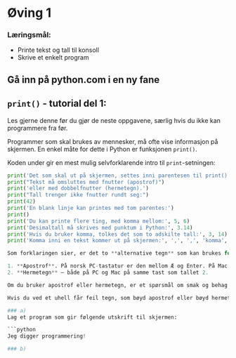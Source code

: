 # Øving 1

### Læringsmål:
- Printe tekst og tall til konsoll
- Skrive et enkelt program

## Gå inn på python.com i en ny fane

## `print()` - tutorial del 1:

Les gjerne denne før du gjør de neste oppgavene, særlig hvis du ikke kan programmere fra før.

Programmer som skal brukes av mennesker, må ofte vise informasjon på skjermen. En enkel måte for dette i Python er funksjonen `print()`.

Koden under gir en mest mulig selvforklarende intro til `print`-setningen:

```python
print('Det som skal ut på skjermen, settes inni parentesen til print().')
print("Tekst må omsluttes med fnutter (apostrof)")
print('eller med dobbelfnutter (hermetegn).')
print("Tall trenger ikke fnutter rundt seg:")
print(42)
print('En blank linje kan printes med tom parentes:')
print()
print('Du kan printe flere ting, med komma mellom:', 5, 6)
print('Desimaltall må skrives med punktum i Python:', 3.14)
print('Hvis du bruker komma, tolkes det som to adskilte tall:', 3, 14)
print('Komma inni en tekst kommer ut på skjermen:', ',', ',', 'komma', 'mellom', 'tekster gjør ikke det.')

Som forklaringen sier, er det to **alternative tegn** som kan brukes for å omslutte tekststrenger i Python:

1. **Apostrof**. På norsk PC-tastatur er den mellom Æ og Enter. På Mac på tasten til venstre for tallet 1.
2. **Hermetegn** – både på PC og Mac på samme tast som tallet 2.

Om du bruker apostrof eller hermetegn, er et spørsmål om smak og behag – bare du er konsekvent og bruker samme tegn foran og bak tekststrengen. I visse situasjoner vil et av alternativene være å foretrekke, som forklart i del 2 av tutorialen.

Hvis du ved et uhell får feil tegn, som bøyd apostrof eller bøyd hermetegn i stedet for rett (nøytral) apostrof og rett (nøytralt) hermetegn som det er snakk om her, vil koden din ikke funke. Hvis du for eksempel skriver Python-kode i Word, kan Word automatisk omforme hermetegn til bøyde hermetegn (som ser forskjellig ut avhengig av om det står før eller etter teksten som hermes). Dette er en av mange gode grunner til å **ikke skrive Python-kode i Word** – bruk en dedikert kode-editor som Jupyter, Spyder eller PyCharm.

### a) 
Lag et program som gir følgende utskrift til skjermen:

```python
Jeg digger programmering!

### b)



